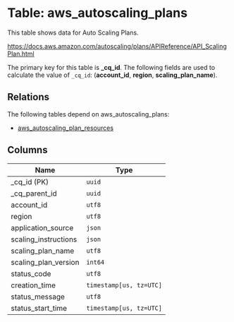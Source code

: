 # Table: aws_autoscaling_plans

This table shows data for Auto Scaling Plans.

https://docs.aws.amazon.com/autoscaling/plans/APIReference/API_ScalingPlan.html

The primary key for this table is **_cq_id**.
The following fields are used to calculate the value of `_cq_id`: (**account_id**, **region**, **scaling_plan_name**).
## Relations

The following tables depend on aws_autoscaling_plans:
  - [aws_autoscaling_plan_resources](aws_autoscaling_plan_resources.md)

## Columns

| Name          | Type          |
| ------------- | ------------- |
|_cq_id (PK)|`uuid`|
|_cq_parent_id|`uuid`|
|account_id|`utf8`|
|region|`utf8`|
|application_source|`json`|
|scaling_instructions|`json`|
|scaling_plan_name|`utf8`|
|scaling_plan_version|`int64`|
|status_code|`utf8`|
|creation_time|`timestamp[us, tz=UTC]`|
|status_message|`utf8`|
|status_start_time|`timestamp[us, tz=UTC]`|
